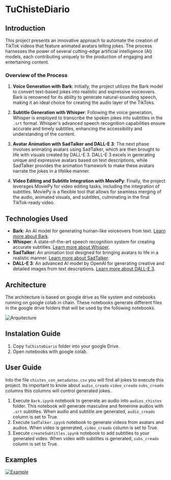 # TuChisteDiario

## Introduction

This project presents an innovative approach to automate the creation of TikTok videos that feature animated avatars telling jokes. The process harnesses the power of several cutting-edge artificial intelligence (AI) models, each contributing uniquely to the production of engaging and entertaining content. 

### Overview of the Process

1. **Voice Generation with Bark**: Initially, the project utilizes the Bark model to convert text-based jokes into realistic and expressive voiceovers. Bark is renowned for its ability to generate natural-sounding speech, making it an ideal choice for creating the audio layer of the TikToks.

2. **Subtitle Generation with Whisper**: Following the voice generation, Whisper is employed to transcribe the spoken jokes into subtitles in the `.srt` format. Whisper's advanced speech recognition capabilities ensure accurate and timely subtitles, enhancing the accessibility and understanding of the content.

3. **Avatar Animation with SadTalker and DALL-E 3**: The next phase involves animating avatars using SadTalker, which are then brought to life with visuals created by DALL-E 3. DALL-E 3 excels in generating unique and expressive avatars based on text descriptions, while SadTalker provides the animation framework to make these avatars narrate the jokes in a lifelike manner.

4. **Video Editing and Subtitle Integration with MoviePy**: Finally, the project leverages MoviePy for video editing tasks, including the integration of subtitles. MoviePy is a flexible tool that allows for seamless merging of the audio, animated visuals, and subtitles, culminating in the final TikTok-ready video.

## Technologies Used

- **Bark**: An AI model for generating human-like voiceovers from text. [Learn more about Bark](https://github.com/suno-ai/bark).
- **Whisper**: A state-of-the-art speech recognition system for creating accurate subtitles. [Learn more about Whisper](https://github.com/openai/whisper).
- **SadTalker**: An animation tool designed for bringing avatars to life in a realistic manner. [Learn more about SadTalker](https://github.com/OpenTalker/SadTalker).
- **DALL-E 3**: An advanced AI model by OpenAI for generating creative and detailed images from text descriptions. [Learn more about DALL-E 3](https://openai.com/dall-e-3).

## Architecture

The architecture is based on google drive as file system and notebooks running on google colab in chain. These notebooks generate different files in the google drive folders that will be used by the following notebooks.

<image src="etc/tuchistediario architecture.drawio.png" alt="Arquitecture">

## Instalation Guide

1. Copy `TuChisteDiario` folder into your google Drive.
2. Open notebooks with google colab.

## User Guide

Into the file `chistes_con_metadatos.csv` you will find all jokes to execute this project. Its important to know about `audio_creado` `video_creado` `subs_creado` columns this columns will control generated jokes.

1. Execute `Bark.ipynb` notebook to generate an audio into `audios_chistes` folder. This notebook will generate masculine and femenine audios with `.srt` subtitles. When audio and subtitle are generated, `audio_creado` column is set to True.
2. Execute `SadTalker.ipynb` notebook to generate videos from avatars and audios. When video is generated, `video_creado` column is set to True.
3. Execute `createSubtitles.ipynb` notebook to add subtitles to your generated video. When video with subtitles is generated, `subs_creado` column is set to True.

## Examples

[![Example](https://img.youtube.com/vi/7JaV9-eCPTQ/mqdefault.jpg)](https://www.youtube.com/shorts/7JaV9-eCPTQ)



